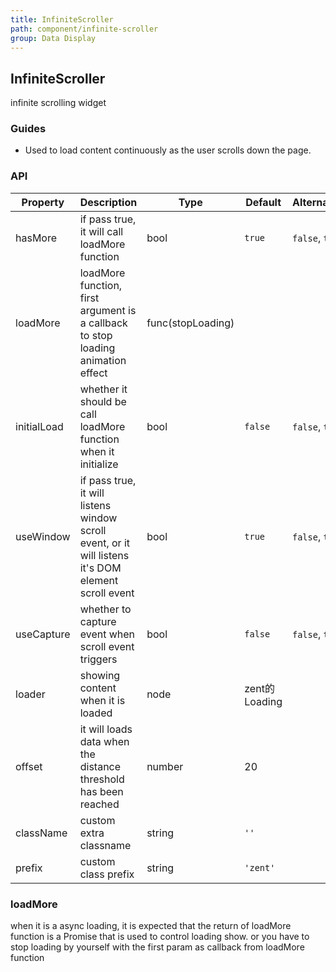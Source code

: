 ```yaml
---
title: InfiniteScroller
path: component/infinite-scroller
group: Data Display
---
```


## InfiniteScroller

infinite scrolling widget

### Guides

- Used to load content continuously as the user scrolls down the page.

### API

| Property             	 	| Description                          | Type                | Default       		 | Alternative           							  			         |
| ------------------ | ---------------------------- | ------------------- | ---------------- | --------------------------------------------  |
| hasMore            | if pass true, it will call loadMore function        | bool                | `true`           | `false`, `true`                               |
| loadMore      		 | loadMore function, first argument is a callback to stop loading animation effect| func(stopLoading)   |                  |  							  |
| initialLoad        | whether it should be call loadMore function when it initialize    | bool                |  `false`         | `false`, `true`                               |
| useWindow          | if pass true, it will listens window scroll event, or it will listens it's DOM element scroll event | bool | `true` | `false`, `true`                        |
| useCapture         | whether to capture event when scroll event triggers  | bool                | `false`          | `false`, `true`                               |
| loader             | showing content when it is loaded                | node                | zent的Loading    |                                               |  
| offset             | it will loads data when the distance threshold has been reached              | number              | 20               |                                               |
| className          | custom extra classname                  | string              | `''`						 |                                               |
| prefix             | custom class prefix                     | string              | `'zent'`				  |																			          |

### loadMore

when it is a async loading, it is expected that the return of loadMore function is a Promise that is used to control loading show. or you have to stop loading by yourself with the first param as callback from loadMore function


<style>
.infinite-scroller-demo {
	height: 300px;
}
</style>
